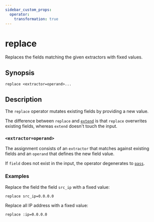 ```yaml
---
sidebar_custom_props:
  operator:
    transformation: true
---
```


# replace

Replaces the fields matching the given extractors with fixed values.

## Synopsis

```
replace <extractor=operand>...
```

## Description

The `replace` operator mutates existing fields by providing a new value.

The difference between `replace` and [`extend`](extend.md) is that `replace`
overwrites existing fields, whereas `extend` doesn't touch the input.

### `<extractor=operand>`

The assignment consists of an `extractor` that matches against existing fields
and an `operand` that defines the new field value.

If `field` does not exist in the input, the operator degenerates to
[`pass`](pass.md).

### Examples

Replace the field the field `src_ip` with a fixed value:

```
replace src_ip=0.0.0.0
```

Replace all IP address with a fixed value:

```
replace :ip=0.0.0.0
```
